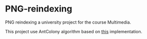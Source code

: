 # PNG-reindexing
PNG reindexing a university project for the course Multimedia.

This project use AntColony algorithm based on [this](https://github.com/trevlovett/Python-Ant-Colony-TSP-Solver) implementation.
